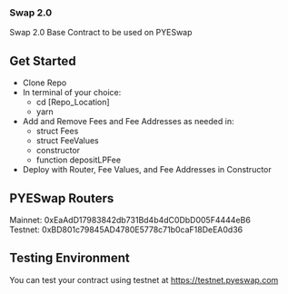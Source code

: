 ### Swap 2.0
Swap 2.0 Base Contract to be used on PYESwap

## Get Started
- Clone Repo
- In terminal of your choice:
  - cd [Repo_Location]
  - yarn
- Add and Remove Fees and Fee Addresses as needed in: 
  - struct Fees
  - struct FeeValues
  - constructor
  - function depositLPFee
- Deploy with Router, Fee Values, and Fee Addresses in Constructor

## PYESwap Routers
Mainnet: 0xEaAdD17983842db731Bd4b4dC0DbD005F4444eB6   
Testnet: 0xBD801c79845AD4780E5778c71b0caF18DeEA0d36

## Testing Environment
You can test your contract using testnet at https://testnet.pyeswap.com
